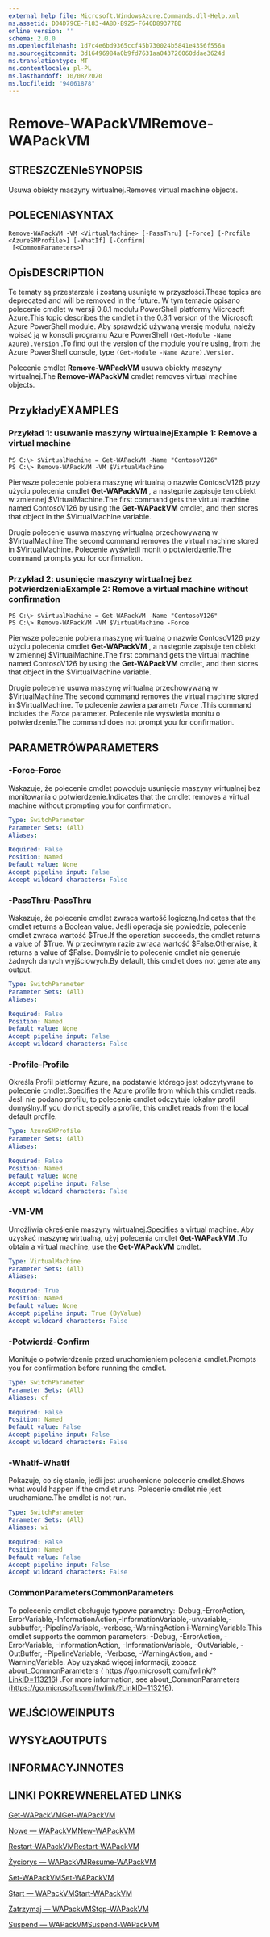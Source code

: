 ```yaml
---
external help file: Microsoft.WindowsAzure.Commands.dll-Help.xml
ms.assetid: D04D79CE-F183-4A8D-B925-F640D89377BD
online version: ''
schema: 2.0.0
ms.openlocfilehash: 1d7c4e6bd9365ccf45b730024b5841e4356f556a
ms.sourcegitcommit: 3d16496984a0b9fd7631aa043726060ddae3624d
ms.translationtype: MT
ms.contentlocale: pl-PL
ms.lasthandoff: 10/08/2020
ms.locfileid: "94061878"
---
```

# <span data-ttu-id="7d6f6-101">Remove-WAPackVM</span><span class="sxs-lookup"><span data-stu-id="7d6f6-101">Remove-WAPackVM</span></span>

## <span data-ttu-id="7d6f6-102">STRESZCZENIe</span><span class="sxs-lookup"><span data-stu-id="7d6f6-102">SYNOPSIS</span></span>
<span data-ttu-id="7d6f6-103">Usuwa obiekty maszyny wirtualnej.</span><span class="sxs-lookup"><span data-stu-id="7d6f6-103">Removes virtual machine objects.</span></span>

## <span data-ttu-id="7d6f6-104">POLECENIA</span><span class="sxs-lookup"><span data-stu-id="7d6f6-104">SYNTAX</span></span>

```
Remove-WAPackVM -VM <VirtualMachine> [-PassThru] [-Force] [-Profile <AzureSMProfile>] [-WhatIf] [-Confirm]
 [<CommonParameters>]
```

## <span data-ttu-id="7d6f6-105">Opis</span><span class="sxs-lookup"><span data-stu-id="7d6f6-105">DESCRIPTION</span></span>
<span data-ttu-id="7d6f6-106">Te tematy są przestarzałe i zostaną usunięte w przyszłości.</span><span class="sxs-lookup"><span data-stu-id="7d6f6-106">These topics are deprecated and will be removed in the future.</span></span>
<span data-ttu-id="7d6f6-107">W tym temacie opisano polecenie cmdlet w wersji 0.8.1 modułu PowerShell platformy Microsoft Azure.</span><span class="sxs-lookup"><span data-stu-id="7d6f6-107">This topic describes the cmdlet in the 0.8.1 version of the Microsoft Azure PowerShell module.</span></span>
<span data-ttu-id="7d6f6-108">Aby sprawdzić używaną wersję modułu, należy wpisać ją w konsoli programu Azure PowerShell `(Get-Module -Name Azure).Version` .</span><span class="sxs-lookup"><span data-stu-id="7d6f6-108">To find out the version of the module you're using, from the Azure PowerShell console, type `(Get-Module -Name Azure).Version`.</span></span>

<span data-ttu-id="7d6f6-109">Polecenie cmdlet **Remove-WAPackVM** usuwa obiekty maszyny wirtualnej.</span><span class="sxs-lookup"><span data-stu-id="7d6f6-109">The **Remove-WAPackVM** cmdlet removes virtual machine objects.</span></span>

## <span data-ttu-id="7d6f6-110">Przykłady</span><span class="sxs-lookup"><span data-stu-id="7d6f6-110">EXAMPLES</span></span>

### <span data-ttu-id="7d6f6-111">Przykład 1: usuwanie maszyny wirtualnej</span><span class="sxs-lookup"><span data-stu-id="7d6f6-111">Example 1: Remove a virtual machine</span></span>
```
PS C:\> $VirtualMachine = Get-WAPackVM -Name "ContosoV126"
PS C:\> Remove-WAPackVM -VM $VirtualMachine
```

<span data-ttu-id="7d6f6-112">Pierwsze polecenie pobiera maszynę wirtualną o nazwie ContosoV126 przy użyciu polecenia cmdlet **Get-WAPackVM** , a następnie zapisuje ten obiekt w zmiennej $VirtualMachine.</span><span class="sxs-lookup"><span data-stu-id="7d6f6-112">The first command gets the virtual machine named ContosoV126 by using the **Get-WAPackVM** cmdlet, and then stores that object in the $VirtualMachine variable.</span></span>

<span data-ttu-id="7d6f6-113">Drugie polecenie usuwa maszynę wirtualną przechowywaną w $VirtualMachine.</span><span class="sxs-lookup"><span data-stu-id="7d6f6-113">The second command removes the virtual machine stored in $VirtualMachine.</span></span>
<span data-ttu-id="7d6f6-114">Polecenie wyświetli monit o potwierdzenie.</span><span class="sxs-lookup"><span data-stu-id="7d6f6-114">The command prompts you for confirmation.</span></span>

### <span data-ttu-id="7d6f6-115">Przykład 2: usunięcie maszyny wirtualnej bez potwierdzenia</span><span class="sxs-lookup"><span data-stu-id="7d6f6-115">Example 2: Remove a virtual machine without confirmation</span></span>
```
PS C:\> $VirtualMachine = Get-WAPackVM -Name "ContosoV126"
PS C:\> Remove-WAPackVM -VM $VirtualMachine -Force
```

<span data-ttu-id="7d6f6-116">Pierwsze polecenie pobiera maszynę wirtualną o nazwie ContosoV126 przy użyciu polecenia cmdlet **Get-WAPackVM** , a następnie zapisuje ten obiekt w zmiennej $VirtualMachine.</span><span class="sxs-lookup"><span data-stu-id="7d6f6-116">The first command gets the virtual machine named ContosoV126 by using the **Get-WAPackVM** cmdlet, and then stores that object in the $VirtualMachine variable.</span></span>

<span data-ttu-id="7d6f6-117">Drugie polecenie usuwa maszynę wirtualną przechowywaną w $VirtualMachine.</span><span class="sxs-lookup"><span data-stu-id="7d6f6-117">The second command removes the virtual machine stored in $VirtualMachine.</span></span>
<span data-ttu-id="7d6f6-118">To polecenie zawiera parametr *Force* .</span><span class="sxs-lookup"><span data-stu-id="7d6f6-118">This command includes the *Force* parameter.</span></span>
<span data-ttu-id="7d6f6-119">Polecenie nie wyświetla monitu o potwierdzenie.</span><span class="sxs-lookup"><span data-stu-id="7d6f6-119">The command does not prompt you for confirmation.</span></span>

## <span data-ttu-id="7d6f6-120">PARAMETRÓW</span><span class="sxs-lookup"><span data-stu-id="7d6f6-120">PARAMETERS</span></span>

### <span data-ttu-id="7d6f6-121">-Force</span><span class="sxs-lookup"><span data-stu-id="7d6f6-121">-Force</span></span>
<span data-ttu-id="7d6f6-122">Wskazuje, że polecenie cmdlet powoduje usunięcie maszyny wirtualnej bez monitowania o potwierdzenie.</span><span class="sxs-lookup"><span data-stu-id="7d6f6-122">Indicates that the cmdlet removes a virtual machine without prompting you for confirmation.</span></span>

```yaml
Type: SwitchParameter
Parameter Sets: (All)
Aliases:

Required: False
Position: Named
Default value: None
Accept pipeline input: False
Accept wildcard characters: False
```

### <span data-ttu-id="7d6f6-123">-PassThru</span><span class="sxs-lookup"><span data-stu-id="7d6f6-123">-PassThru</span></span>
<span data-ttu-id="7d6f6-124">Wskazuje, że polecenie cmdlet zwraca wartość logiczną.</span><span class="sxs-lookup"><span data-stu-id="7d6f6-124">Indicates that the cmdlet returns a Boolean value.</span></span>
<span data-ttu-id="7d6f6-125">Jeśli operacja się powiedzie, polecenie cmdlet zwraca wartość $True.</span><span class="sxs-lookup"><span data-stu-id="7d6f6-125">If the operation succeeds, the cmdlet returns a value of $True.</span></span>
<span data-ttu-id="7d6f6-126">W przeciwnym razie zwraca wartość $False.</span><span class="sxs-lookup"><span data-stu-id="7d6f6-126">Otherwise, it returns a value of $False.</span></span>
<span data-ttu-id="7d6f6-127">Domyślnie to polecenie cmdlet nie generuje żadnych danych wyjściowych.</span><span class="sxs-lookup"><span data-stu-id="7d6f6-127">By default, this cmdlet does not generate any output.</span></span>

```yaml
Type: SwitchParameter
Parameter Sets: (All)
Aliases:

Required: False
Position: Named
Default value: None
Accept pipeline input: False
Accept wildcard characters: False
```

### <span data-ttu-id="7d6f6-128">-Profile</span><span class="sxs-lookup"><span data-stu-id="7d6f6-128">-Profile</span></span>
<span data-ttu-id="7d6f6-129">Określa Profil platformy Azure, na podstawie którego jest odczytywane to polecenie cmdlet.</span><span class="sxs-lookup"><span data-stu-id="7d6f6-129">Specifies the Azure profile from which this cmdlet reads.</span></span>
<span data-ttu-id="7d6f6-130">Jeśli nie podano profilu, to polecenie cmdlet odczytuje lokalny profil domyślny.</span><span class="sxs-lookup"><span data-stu-id="7d6f6-130">If you do not specify a profile, this cmdlet reads from the local default profile.</span></span>

```yaml
Type: AzureSMProfile
Parameter Sets: (All)
Aliases:

Required: False
Position: Named
Default value: None
Accept pipeline input: False
Accept wildcard characters: False
```

### <span data-ttu-id="7d6f6-131">-VM</span><span class="sxs-lookup"><span data-stu-id="7d6f6-131">-VM</span></span>
<span data-ttu-id="7d6f6-132">Umożliwia określenie maszyny wirtualnej.</span><span class="sxs-lookup"><span data-stu-id="7d6f6-132">Specifies a virtual machine.</span></span>
<span data-ttu-id="7d6f6-133">Aby uzyskać maszynę wirtualną, użyj polecenia cmdlet **Get-WAPackVM** .</span><span class="sxs-lookup"><span data-stu-id="7d6f6-133">To obtain a virtual machine, use the **Get-WAPackVM** cmdlet.</span></span>

```yaml
Type: VirtualMachine
Parameter Sets: (All)
Aliases:

Required: True
Position: Named
Default value: None
Accept pipeline input: True (ByValue)
Accept wildcard characters: False
```

### <span data-ttu-id="7d6f6-134">-Potwierdź</span><span class="sxs-lookup"><span data-stu-id="7d6f6-134">-Confirm</span></span>
<span data-ttu-id="7d6f6-135">Monituje o potwierdzenie przed uruchomieniem polecenia cmdlet.</span><span class="sxs-lookup"><span data-stu-id="7d6f6-135">Prompts you for confirmation before running the cmdlet.</span></span>

```yaml
Type: SwitchParameter
Parameter Sets: (All)
Aliases: cf

Required: False
Position: Named
Default value: False
Accept pipeline input: False
Accept wildcard characters: False
```

### <span data-ttu-id="7d6f6-136">-WhatIf</span><span class="sxs-lookup"><span data-stu-id="7d6f6-136">-WhatIf</span></span>
<span data-ttu-id="7d6f6-137">Pokazuje, co się stanie, jeśli jest uruchomione polecenie cmdlet.</span><span class="sxs-lookup"><span data-stu-id="7d6f6-137">Shows what would happen if the cmdlet runs.</span></span>
<span data-ttu-id="7d6f6-138">Polecenie cmdlet nie jest uruchamiane.</span><span class="sxs-lookup"><span data-stu-id="7d6f6-138">The cmdlet is not run.</span></span>

```yaml
Type: SwitchParameter
Parameter Sets: (All)
Aliases: wi

Required: False
Position: Named
Default value: False
Accept pipeline input: False
Accept wildcard characters: False
```

### <span data-ttu-id="7d6f6-139">CommonParameters</span><span class="sxs-lookup"><span data-stu-id="7d6f6-139">CommonParameters</span></span>
<span data-ttu-id="7d6f6-140">To polecenie cmdlet obsługuje typowe parametry:-Debug,-ErrorAction,-ErrorVariable,-InformationAction,-InformationVariable,-unvariable,-subbuffer,-PipelineVariable,-verbose,-WarningAction i-WarningVariable.</span><span class="sxs-lookup"><span data-stu-id="7d6f6-140">This cmdlet supports the common parameters: -Debug, -ErrorAction, -ErrorVariable, -InformationAction, -InformationVariable, -OutVariable, -OutBuffer, -PipelineVariable, -Verbose, -WarningAction, and -WarningVariable.</span></span> <span data-ttu-id="7d6f6-141">Aby uzyskać więcej informacji, zobacz about_CommonParameters ( https://go.microsoft.com/fwlink/?LinkID=113216) .</span><span class="sxs-lookup"><span data-stu-id="7d6f6-141">For more information, see about_CommonParameters (https://go.microsoft.com/fwlink/?LinkID=113216).</span></span>

## <span data-ttu-id="7d6f6-142">WEJŚCIOWE</span><span class="sxs-lookup"><span data-stu-id="7d6f6-142">INPUTS</span></span>

## <span data-ttu-id="7d6f6-143">WYSYŁA</span><span class="sxs-lookup"><span data-stu-id="7d6f6-143">OUTPUTS</span></span>

## <span data-ttu-id="7d6f6-144">INFORMACYJN</span><span class="sxs-lookup"><span data-stu-id="7d6f6-144">NOTES</span></span>

## <span data-ttu-id="7d6f6-145">LINKI POKREWNE</span><span class="sxs-lookup"><span data-stu-id="7d6f6-145">RELATED LINKS</span></span>

[<span data-ttu-id="7d6f6-146">Get-WAPackVM</span><span class="sxs-lookup"><span data-stu-id="7d6f6-146">Get-WAPackVM</span></span>](./Get-WAPackVM.md)

[<span data-ttu-id="7d6f6-147">Nowe — WAPackVM</span><span class="sxs-lookup"><span data-stu-id="7d6f6-147">New-WAPackVM</span></span>](./New-WAPackVM.md)

[<span data-ttu-id="7d6f6-148">Restart-WAPackVM</span><span class="sxs-lookup"><span data-stu-id="7d6f6-148">Restart-WAPackVM</span></span>](./Restart-WAPackVM.md)

[<span data-ttu-id="7d6f6-149">Życiorys — WAPackVM</span><span class="sxs-lookup"><span data-stu-id="7d6f6-149">Resume-WAPackVM</span></span>](./Resume-WAPackVM.md)

[<span data-ttu-id="7d6f6-150">Set-WAPackVM</span><span class="sxs-lookup"><span data-stu-id="7d6f6-150">Set-WAPackVM</span></span>](./Set-WAPackVM.md)

[<span data-ttu-id="7d6f6-151">Start — WAPackVM</span><span class="sxs-lookup"><span data-stu-id="7d6f6-151">Start-WAPackVM</span></span>](./Start-WAPackVM.md)

[<span data-ttu-id="7d6f6-152">Zatrzymaj — WAPackVM</span><span class="sxs-lookup"><span data-stu-id="7d6f6-152">Stop-WAPackVM</span></span>](./Stop-WAPackVM.md)

[<span data-ttu-id="7d6f6-153">Suspend — WAPackVM</span><span class="sxs-lookup"><span data-stu-id="7d6f6-153">Suspend-WAPackVM</span></span>](./Suspend-WAPackVM.md)


